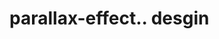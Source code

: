 # parallax-effect.. desgin                                                                                                                                                                                                                                                                                                              
